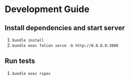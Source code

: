 # Development Guide

## Install dependencies and start server

1. `bundle install`
2. `bundle exec falcon serve -b http://0.0.0.0:3000`

## Run tests

1. `bundle exec rspec`
